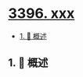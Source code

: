# [3396. xxx](https://github.com/Tdahuyou/TNotes.leetcode/tree/main/notes/3396.%20xxx)

<!-- region:toc -->

- [1. 📝 概述](#1--概述)

<!-- endregion:toc -->

## 1. 📝 概述
